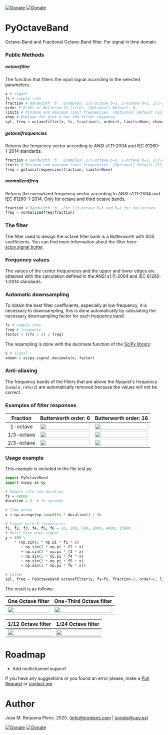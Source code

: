[![Donate](https://img.shields.io/badge/Donate-PayPal-green.svg)](https://www.paypal.com/donate?hosted_button_id=BLP3R6VGYJB4Q)
[![Donate](https://img.shields.io/badge/Donate-Ko--fi-brightgreen?color=ff5f5f)](https://ko-fi.com/jmrplens) 

# PyOctaveBand
Octave-Band and Fractional Octave-Band filter. For signal in time domain.

### Public Methods

##### octavefilter
The function that filters the input signal according to the selected parameters.
```python
x # signal
fs # sample rate
fraction # Bandwidth 'b'. Examples: 1/3-octave b=3, 1-octave b=1, 2/3-octave b = 3/2. [Optional] Default: 1
order # Order of Butterworth filter. [Optional] Default: 6.
limits # Minimum and maximum limit frequencies. [Optional] Default [12,20000]
show # Boolean for plot o not the filter response.
spl, freq = octavefilter(x, fs, fraction=1, order=6, limits=None, show=0)
```

##### getansifrequencies
Returns the frequency vector according to ANSI s1.11-2004 and IEC 61260-1-2014 standards.

```python
fraction # Bandwidth 'b'. Examples: 1/3-octave b=3, 1-octave b=1, 2/3-octave b = 3/2.
limits # Minimum and maximum limit frequencies. [Optional] Default [12,20000]
freq = getansifrequencies(fraction, limits=None)
```

##### normalizedfreq
Returns the normalized frequency vector according to ANSI s1.11-2004 and IEC 61260-1-2014. Only for octave and third octave bands.
```python
fraction # Bandwidth 'b'. For 1/3-octave b=3 and b=1 for one-octave.
freq = normalizedfreq(fraction)
```

### The filter
The filter used to design the octave filter bank is a Butterworth with SOS coefficients. You can find more information about the filter here: [scipy.signal.butter](https://docs.scipy.org/doc/scipy/reference/generated/scipy.signal.butter.html).

### Frequency values
The values of the center frequencies and the upper and lower edges are obtained with the calculation defined in the ANSI s1.11-2004 and IEC 61260-1-2014 standards.

### Automatic downsampling
To obtain the best filter coefficients, especially at low frequency, it is necessary to downsampling, this is done automatically by calculating the necessary downsampling factor for each frequency band.

```python
fs # sample rate
freq # frequency
factor = ((fs / 2) / freq)
```
The resampling is done with the decimate function of the [SciPy library](https://www.scipy.org/scipylib/index.html):

```python
x # signal
xdown = scipy.signal.decimate(x, factor)
```

### Anti-aliasing
The frequency bands of the filters that are above the Nyquist's frequency (`sample_rate/2`) are automatically removed because the values will not be correct.


### Examples of filter responses
| Fraction | Butterworth order: 6       | Butterworth order: 16      | 
|:-------------:|:-------------:|:-------------:|
| 1-octave | <img src="http://jmrplens.com/GitHub_PyOctave/one.png" width="100%"></img>      | <img src="http://jmrplens.com/GitHub_PyOctave/one16.png" width="100%"></img>  |
| 1/3-octave | <img src="http://jmrplens.com/GitHub_PyOctave/third.png" width="100%"></img>      | <img src="http://jmrplens.com/GitHub_PyOctave/third16.png" width="100%"></img>  |
| 2/3-octave | <img src="http://jmrplens.com/GitHub_PyOctave/twothird.png" width="100%"></img>      | <img src="http://jmrplens.com/GitHub_PyOctave/twothird16.png" width="100%"></img>  |

### Usage example

This example is included in the file test.py.

```python
import PyOctaveBand
import numpy as np

# Sample rate and duration
fs = 48000
duration = 5  # In seconds

# Time array
x = np.arange(np.round(fs * duration)) / fs

# Signal with 6 frequencies
f1, f2, f3, f4, f5, f6 = 20, 100, 500, 2000, 4000, 15000
# Multi Sine wave signal
y = 100 \
    * (np.sin(2 * np.pi * f1 * x)
       + np.sin(2 * np.pi * f2 * x)
       + np.sin(2 * np.pi * f3 * x)
       + np.sin(2 * np.pi * f4 * x)
       + np.sin(2 * np.pi * f5 * x)
       + np.sin(2 * np.pi * f6 * x))

# Filter
spl, freq = PyOctaveBand.octavefilter(y, fs=fs, fraction=3, order=6, limits=[12, 20000], show=1)
```

The result is as follows:

| One Octave filter       | One-Third Octave filter      | 
|:-------------:|:-------------:|
| <img src="http://jmrplens.com/GitHub_PyOctave/response1.png" width="100%"></img>      | <img src="http://jmrplens.com/GitHub_PyOctave/response.png" width="100%"></img>  |

| 1/12 Octave filter       | 1/24 Octave filter      | 
|:-------------:|:-------------:|
| <img src="http://jmrplens.com/GitHub_PyOctave/12.png" width="100%"></img>      | <img src="http://jmrplens.com/GitHub_PyOctave/24.png" width="100%"></img>  |

# Roadmap

- Add multichannel support

If you have any suggestions or you found an error please, make a [Pull Request](https://github.com/jmrplens/PyOctave/pulls) or [contact me](mailto:info@jmrplens.com).

# Author
Jose M. Requena Plens, 2020. (info@jmrplens.com   | joreple@upv.es)

[![Donate](https://img.shields.io/badge/Donate-PayPal-green.svg)](https://www.paypal.com/donate?hosted_button_id=BLP3R6VGYJB4Q)
[![Donate](https://img.shields.io/badge/Donate-Ko--fi-brightgreen?color=ff5f5f)](https://ko-fi.com/jmrplens) 
